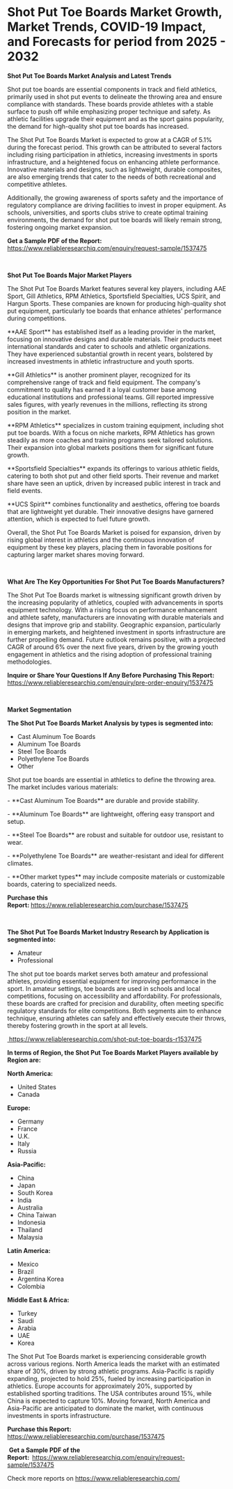 <p><h1>Shot Put Toe Boards Market Growth, Market Trends, COVID-19 Impact, and Forecasts for period from 2025 - 2032</h1></p><p><strong>Shot Put Toe Boards Market Analysis and Latest Trends</strong></p>
<p><p>Shot put toe boards are essential components in track and field athletics, primarily used in shot put events to delineate the throwing area and ensure compliance with standards. These boards provide athletes with a stable surface to push off while emphasizing proper technique and safety. As athletic facilities upgrade their equipment and as the sport gains popularity, the demand for high-quality shot put toe boards has increased.</p><p>The Shot Put Toe Boards Market is expected to grow at a CAGR of 5.1% during the forecast period. This growth can be attributed to several factors including rising participation in athletics, increasing investments in sports infrastructure, and a heightened focus on enhancing athlete performance. Innovative materials and designs, such as lightweight, durable composites, are also emerging trends that cater to the needs of both recreational and competitive athletes.</p><p>Additionally, the growing awareness of sports safety and the importance of regulatory compliance are driving facilities to invest in proper equipment. As schools, universities, and sports clubs strive to create optimal training environments, the demand for shot put toe boards will likely remain strong, fostering ongoing market expansion.</p></p>
<p><strong>Get a Sample PDF of the Report:&nbsp;</strong> <a href="https://www.reliableresearchiq.com/enquiry/request-sample/1537475?utm_campaign=3299&utm_medium=2&utm_source=Github&utm_content=ia&utm_term=10042025&utm_id=shot-put-toe-boards">https://www.reliableresearchiq.com/enquiry/request-sample/1537475</a></p>
<p>&nbsp;</p>
<p><strong>Shot Put Toe Boards Major Market Players</strong></p>
<p><p>The Shot Put Toe Boards Market features several key players, including AAE Sport, Gill Athletics, RPM Athletics, Sportsfield Specialties, UCS Spirit, and Hargun Sports. These companies are known for producing high-quality shot put equipment, particularly toe boards that enhance athletes' performance during competitions.</p><p>**AAE Sport** has established itself as a leading provider in the market, focusing on innovative designs and durable materials. Their products meet international standards and cater to schools and athletic organizations. They have experienced substantial growth in recent years, bolstered by increased investments in athletic infrastructure and youth sports.</p><p>**Gill Athletics** is another prominent player, recognized for its comprehensive range of track and field equipment. The company's commitment to quality has earned it a loyal customer base among educational institutions and professional teams. Gill reported impressive sales figures, with yearly revenues in the millions, reflecting its strong position in the market.</p><p>**RPM Athletics** specializes in custom training equipment, including shot put toe boards. With a focus on niche markets, RPM Athletics has grown steadily as more coaches and training programs seek tailored solutions. Their expansion into global markets positions them for significant future growth.</p><p>**Sportsfield Specialties** expands its offerings to various athletic fields, catering to both shot put and other field sports. Their revenue and market share have seen an uptick, driven by increased public interest in track and field events.</p><p>**UCS Spirit** combines functionality and aesthetics, offering toe boards that are lightweight yet durable. Their innovative designs have garnered attention, which is expected to fuel future growth.</p><p>Overall, the Shot Put Toe Boards Market is poised for expansion, driven by rising global interest in athletics and the continuous innovation of equipment by these key players, placing them in favorable positions for capturing larger market shares moving forward.</p></p>
<p>&nbsp;</p>
<p><strong>What Are The Key Opportunities For Shot Put Toe Boards Manufacturers?</strong></p>
<p><p>The Shot Put Toe Boards market is witnessing significant growth driven by the increasing popularity of athletics, coupled with advancements in sports equipment technology. With a rising focus on performance enhancement and athlete safety, manufacturers are innovating with durable materials and designs that improve grip and stability. Geographic expansion, particularly in emerging markets, and heightened investment in sports infrastructure are further propelling demand. Future outlook remains positive, with a projected CAGR of around 6% over the next five years, driven by the growing youth engagement in athletics and the rising adoption of professional training methodologies.</p></p>
<p><strong>Inquire or Share Your Questions If Any Before Purchasing This Report:</strong> <a href="https://www.reliableresearchiq.com/enquiry/pre-order-enquiry/1537475?utm_campaign=3299&utm_medium=2&utm_source=Github&utm_content=ia&utm_term=10042025&utm_id=shot-put-toe-boards">https://www.reliableresearchiq.com/enquiry/pre-order-enquiry/1537475</a></p>
<p>&nbsp;</p>
<p><strong>Market Segmentation</strong></p>
<p><strong>The Shot Put Toe Boards Market Analysis by types is segmented into:</strong></p>
<p><ul><li>Cast Aluminum Toe Boards</li><li>Aluminum Toe Boards</li><li>Steel Toe Boards</li><li>Polyethylene Toe Boards</li><li>Other</li></ul></p>
<p><p>Shot put toe boards are essential in athletics to define the throwing area. The market includes various materials: </p><p>- **Cast Aluminum Toe Boards** are durable and provide stability.</p><p>- **Aluminum Toe Boards** are lightweight, offering easy transport and setup. </p><p>- **Steel Toe Boards** are robust and suitable for outdoor use, resistant to wear.</p><p>- **Polyethylene Toe Boards** are weather-resistant and ideal for different climates.</p><p>- **Other market types** may include composite materials or customizable boards, catering to specialized needs.</p></p>
<p><strong>Purchase this Report:&nbsp;</strong><a href="https://www.reliableresearchiq.com/purchase/1537475?utm_campaign=3299&utm_medium=2&utm_source=Github&utm_content=ia&utm_term=10042025&utm_id=shot-put-toe-boards">https://www.reliableresearchiq.com/purchase/1537475</a></p>
<p>&nbsp;</p>
<p><strong>The Shot Put Toe Boards Market Industry Research by Application is segmented into:</strong></p>
<p><ul><li>Amateur</li><li>Professional</li></ul></p>
<p><p>The shot put toe boards market serves both amateur and professional athletes, providing essential equipment for improving performance in the sport. In amateur settings, toe boards are used in schools and local competitions, focusing on accessibility and affordability. For professionals, these boards are crafted for precision and durability, often meeting specific regulatory standards for elite competitions. Both segments aim to enhance technique, ensuring athletes can safely and effectively execute their throws, thereby fostering growth in the sport at all levels.</p></p>
<p><a href="https://www.reliableresearchiq.com/shot-put-toe-boards-r1537475?utm_campaign=3299&utm_medium=2&utm_source=Github&utm_content=ia&utm_term=10042025&utm_id=shot-put-toe-boards">&nbsp;https://www.reliableresearchiq.com/shot-put-toe-boards-r1537475</a></p>
<p><strong>In terms of Region, the Shot Put Toe Boards Market Players available by Region are:</strong></p>
<p>
    <p> <strong> North America: </strong>
        <ul>
            <li>United States</li>
            <li>Canada</li>
        </ul>
        </p> 
    <p> <strong> Europe: </strong>
        <ul>
            <li>Germany</li>
            <li>France</li>
            <li>U.K.</li>
            <li>Italy</li>
            <li>Russia</li>
        </ul>
        </p> 
    <p> <strong> Asia-Pacific: </strong>
        <ul>
            <li>China</li>
            <li>Japan</li>
            <li>South Korea</li>
            <li>India</li>
            <li>Australia</li>
            <li>China Taiwan</li>
            <li>Indonesia</li>
            <li>Thailand</li>
            <li>Malaysia</li>
        </ul>
        </p> 
    <p> <strong> Latin America: </strong>
        <ul>
            <li>Mexico</li>
            <li>Brazil</li>
            <li>Argentina Korea</li>
            <li>Colombia</li>
        </ul>
        </p> 
    <p> <strong> Middle East & Africa: </strong>
        <ul>
            <li>Turkey</li>
            <li>Saudi</li>
            <li>Arabia</li>
            <li>UAE</li>
            <li>Korea</li>
        </ul>
    </p>
    </p>
<p><p>The Shot Put Toe Boards market is experiencing considerable growth across various regions. North America leads the market with an estimated share of 30%, driven by strong athletic programs. Asia-Pacific is rapidly expanding, projected to hold 25%, fueled by increasing participation in athletics. Europe accounts for approximately 20%, supported by established sporting traditions. The USA contributes around 15%, while China is expected to capture 10%. Moving forward, North America and Asia-Pacific are anticipated to dominate the market, with continuous investments in sports infrastructure.</p></p>
<p><strong>Purchase this Report: </strong><a href="https://www.reliableresearchiq.com/purchase/1537475?utm_campaign=3299&utm_medium=2&utm_source=Github&utm_content=ia&utm_term=10042025&utm_id=shot-put-toe-boards">https://www.reliableresearchiq.com/purchase/1537475</a></p>
<p>&nbsp;<strong>Get a Sample PDF of the Report:&nbsp;&nbsp;</strong><a href="https://www.reliableresearchiq.com/enquiry/request-sample/1537475?utm_campaign=3299&utm_medium=2&utm_source=Github&utm_content=ia&utm_term=10042025&utm_id=shot-put-toe-boards">https://www.reliableresearchiq.com/enquiry/request-sample/1537475</a></p>
<p><strong></strong></p>
<p>Check more reports on <a href="https://www.reliableresearchiq.com/?utm_campaign=3299&utm_medium=2&utm_source=Github&utm_content=ia&utm_term=10042025&utm_id=shot-put-toe-boards">https://www.reliableresearchiq.com/</a></p>